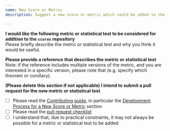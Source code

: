 ```yaml
---
name: New Score or Metric
description: Suggest a new score or metric which could be added to the repository

---
```


**I would like the following metric or statistical test to be considered for addition to the `scores` repository**  
Please briefly describe the metric or statistical test and why you think it would be useful.

**Please provide a reference that describes the metric or statistical test**  
Note: if the reference includes multiple versions of the metric, and you are interested in a specific version, please note that (e.g. specify which theorem or corollary). 

**(Please delete this section if not applicable) I intend to submit a pull request for the new metric or statistical test**
- [ ] Please read the [Contributing guide,](https://scores.readthedocs.io/en/develop/contributing.html#contributing-guide) in particular the [Development Process for a New Score or Metric](https://scores.readthedocs.io/en/develop/contributing.html#development-process-for-a-new-score-or-metric) section
- [ ] Please read the [pull request checklist](.github/pull_request_template.md)
- [ ] I understand that, due to practical constraints, it may not always be possible for a metric or statistical test to be added
